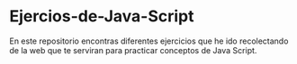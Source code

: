 # Ejercios-de-Java-Script
En este repositorio encontras diferentes ejercicios que he ido recolectando de la web que te serviran para practicar conceptos de Java Script.

